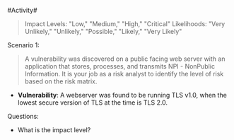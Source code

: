 #Activity#

>Impact Levels: "Low," "Medium," "High," "Critical"
>Likelihoods: "Very Unlikely," "Unlikely," "Possible," "Likely," "Very Likely"

Scenario 1:

> A vulnerability was discovered on a public facing web server with an application that stores, processes, and transmits NPI - NonPublic Information. It is your job as a risk analyst to identify the level of risk based on the risk matrix.
  

* **Vulnerability**: A webserver was found to be running TLS v1.0, when the lowest secure version of TLS at the time is TLS 2.0.

Questions:

* What is the impact level?

